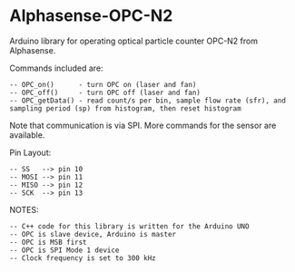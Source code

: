 # Alphasense-OPC-N2

Arduino library for operating optical particle counter OPC-N2 from Alphasense.

Commands included are:

    -- OPC_on()      - turn OPC on (laser and fan)
    -- OPC_off()     - turn OPC off (laser and fan)
    -- OPC_getData() - read count/s per bin, sample flow rate (sfr), and sampling period (sp) from histogram, then reset histogram

Note that communication is via SPI. More commands for the sensor are available.

Pin Layout:

    -- SS   --> pin 10
    -- MOSI --> pin 11
    -- MISO --> pin 12
    -- SCK  --> pin 13
    
NOTES:

    -- C++ code for this library is written for the Arduino UNO
    -- OPC is slave device, Arduino is master
    -- OPC is MSB first
    -- OPC is SPI Mode 1 device
    -- Clock frequency is set to 300 kHz

	
